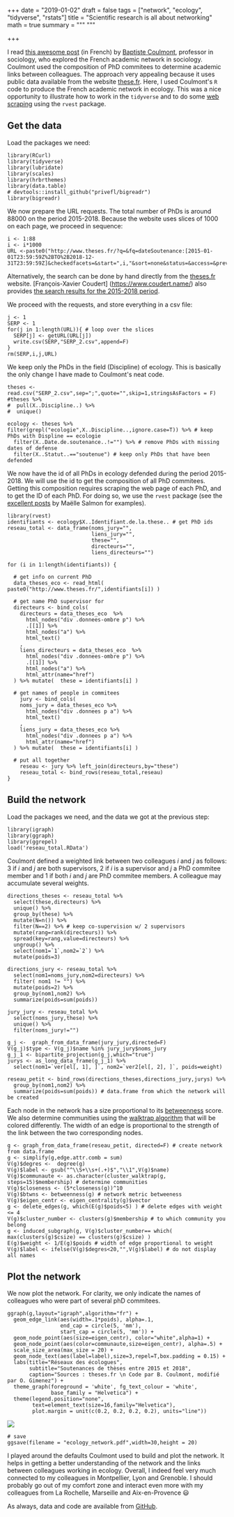 +++
date = "2019-01-02"
draft = false
tags = ["network", "ecology", "tidyverse", "rstats"]
title = "Scientific research is all about networking"
math = true
summary = """
"""

+++

I read [this awesome post](http://coulmont.com/blog/2018/12/02/sociologue-reseau-theses-2018/) (in French) by [Baptiste Coulmont](http://coulmont.com/), professor in sociology, who explored the French academic network in sociology. Coulmont used the composition of PhD commitees to determine academic links between colleagues. The approach very appealing because it uses public data available from the website [these.fr](www.these.fr). Here, I used Coulmont's `R` code to produce the French academic network in ecology. This was a nice opportunity to illustrate how to work in the `tidyverse` and to do some [web scraping](https://en.wikipedia.org/wiki/Web_scraping) using the `rvest` package.

<!--more-->


Get the data
------------

Load the packages we need:

    library(RCurl)
    library(tidyverse)
    library(lubridate)
    library(scales)
    library(hrbrthemes)
    library(data.table)
    # devtools::install_github("privefl/bigreadr")
    library(bigreadr)

We now prepare the URL requests. The total number of PhDs is around
88000 on the period 2015-2018. Because the website uses slices of 1000 on each page, we proceed
in sequence:

    i <- 1:88
    i <- i*1000
    URL <-paste0("http://www.theses.fr/?q=&fq=dateSoutenance:[2015-01-01T23:59:59Z%2BTO%2B2018-12-31T23:59:59Z]&checkedfacets=&start=",i,"&sort=none&status=&access=&prevision=&filtrepersonne=&zone1=titreRAs&val1=&op1=AND&zone2=auteurs&val2=&op2=AND&zone3=etabSoutenances&val3=&zone4=dateSoutenance&val4a=&val4b=&type=&lng=&checkedfacets=&format=csv")

Alternatively, the search can be done by hand directly from the
[theses.fr](www.theses.fr) website. [François-Xavier Coudert]
(https://www.coudert.name/) also provides [the search results for the
2015-2018
period](https://twitter.com/fxcoudert/status/1069188451898138624).

We proceed with the requests, and store everything in a csv file:

    j <- 1
    SERP <- 1
    for(j in 1:length(URL)){ # loop over the slices
      SERP[j] <- getURL(URL[j])
      write.csv(SERP,"SERP_2.csv",append=F)
    }
    rm(SERP,i,j,URL)

We keep only the PhDs in the field (Discipline) of ecology. This is basically the only change I have made to Coulmont's neat code. 

    theses <- read.csv("SERP_2.csv",sep=";",quote="",skip=1,stringsAsFactors = F)
    #theses %>% 
    #  pull(X..Discipline..) %>% 
    #  unique()

    ecology <- theses %>% filter(grepl("ecologie",X..Discipline..,ignore.case=T)) %>% # keep PhDs with Displine == ecologie
      filter(X..Date.de.soutenance..!="") %>% # remove PhDs with missing dates of defense
      filter(X..Statut..=="soutenue") # keep only PhDs that have been defended

We now have the id of all PhDs in ecology defended during the period 2015-2018. We
will use the id to get the composition of all PhD commitees. Getting this composition 
requires scraping the web page of each PhD, and to get the
ID of each PhD. For doing so, we use the `rvest` package (see the [excellent posts](https://masalmon.eu/tags/rvest/) 
by Maëlle Salmon for examples).

    library(rvest)
    identifiants <- ecology$X..Identifiant.de.la.these.. # get PhD ids
    reseau_total <- data_frame(noms_jury="",
                               liens_jury="",
                               these="",
                               directeurs="",
                               liens_directeurs="")

    for (i in 1:length(identifiants)) {
      
      # get info on current PhD
      data_theses_eco <- read_html( paste0("http://www.theses.fr/",identifiants[i]) ) 

      # get name PhD supervisor for 
      directeurs <- bind_cols(
        directeurs = data_theses_eco  %>%
          html_nodes("div .donnees-ombre p") %>%
          .[[1]] %>%
          html_nodes("a") %>%
          html_text()
        ,
        liens_directeurs = data_theses_eco  %>%
          html_nodes("div .donnees-ombre p") %>%
          .[[1]] %>%
          html_nodes("a") %>%
          html_attr(name="href")
      ) %>% mutate(  these = identifiants[i] )
      
      # get names of people in commitees
        jury <- bind_cols( 
        noms_jury = data_theses_eco %>%
          html_nodes("div .donnees p a") %>%
          html_text()
        ,
        liens_jury = data_theses_eco %>%
          html_nodes("div .donnees p a") %>%
          html_attr(name="href")
      ) %>% mutate(  these = identifiants[i] )
        
      # put all together
        reseau <- jury %>% left_join(directeurs,by="these") 
        reseau_total <- bind_rows(reseau_total,reseau)
    }

Build the network
-----------------

Load the packages we need, and the data we got at the previous step:

    library(igraph)
    library(ggraph)
    library(ggrepel)
    load('reseau_total.RData')

Coulmont defined a weighted link between two colleagues *i* and *j* as
follows: 3 if *i* and *j* are both supervisors, 2 if *i* is a supervisor
and *j* a PhD commitee member and 1 if both *i* and *j* are PhD commitee
members. A colleague may accumulate several weights.

    directions_theses <- reseau_total %>% 
      select(these,directeurs) %>% 
      unique() %>% 
      group_by(these) %>% 
      mutate(N=n()) %>%
      filter(N==2) %>% # keep co-supervision w/ 2 supervisors 
      mutate(rang=rank(directeurs)) %>% 
      spread(key=rang,value=directeurs) %>% 
      ungroup() %>% 
      select(nom1=`1`,nom2=`2`) %>% 
      mutate(poids=3)

    directions_jury <- reseau_total %>% 
      select(nom1=noms_jury,nom2=directeurs) %>% 
      filter( nom1 != "") %>%
      mutate(poids=2) %>%
      group_by(nom1,nom2) %>% 
      summarize(poids=sum(poids))

    jury_jury <- reseau_total %>% 
      select(noms_jury,these) %>% 
      unique() %>% 
      filter(noms_jury!="")

    g_j <-  graph_from_data_frame(jury_jury,directed=F)
    V(g_j)$type <- V(g_j)$name %in% jury_jury$noms_jury
    g_j_1 <- bipartite_projection(g_j,which="true")
    jurys <- as_long_data_frame(g_j_1) %>%
      select(nom1=`ver[el[, 1], ]`, nom2=`ver2[el[, 2], ]`, poids=weight)

    reseau_petit <- bind_rows(directions_theses,directions_jury,jurys) %>%
      group_by(nom1,nom2) %>% 
      summarize(poids=sum(poids)) # data.frame from which the network will be created

Each node in the network has a size proportional to its [betweenness](https://en.wikipedia.org/wiki/Betweenness_centrality)
score. We also determine communities using the [walktrap
algorithm](http://arxiv.org/abs/physics/0512106) that will be colored differently. The width of an edge is
proportional to the strength of the link between the two corresponding
nodes.

    g <- graph_from_data_frame(reseau_petit, directed=F) # create network from data.frame
    g <- simplify(g,edge.attr.comb = sum)
    V(g)$degres <-  degree(g)
    V(g)$label <- gsub("^\\S+\\s+(.+)$","\\1",V(g)$name)
    V(g)$communaute <- as.character(cluster_walktrap(g, steps=15)$membership) # determine communities
    V(g)$closeness <- (5*closeness(g))^10
    V(g)$btwns <- betweenness(g) # network metric betweeness
    V(g)$eigen_centr <- eigen_centrality(g)$vector
    g <- delete_edges(g, which(E(g)$poids<5) ) # delete edges with weight <= 4
    V(g)$cluster_number <- clusters(g)$membership # to which community you belong
    g <- induced_subgraph(g, V(g)$cluster_number== which( max(clusters(g)$csize) == clusters(g)$csize) )
    E(g)$weight <- 1/E(g)$poids # width of edge proportional to weight
    V(g)$label <- ifelse(V(g)$degres<20,"",V(g)$label) # do not display all names

Plot the network
----------------

We now plot the network. For clarity, we only indicate the names of
colleagues who were part of several phD commitees.

    ggraph(g,layout="igraph",algorithm="fr") + 
      geom_edge_link(aes(width=.1*poids), alpha=.1, 
                     end_cap = circle(5, 'mm'), 
                     start_cap = circle(5, 'mm')) +
      geom_node_point(aes(size=eigen_centr), color="white",alpha=1) +
      geom_node_point(aes(color=communaute,size=eigen_centr), alpha=.5) +
      scale_size_area(max_size = 20) +
      geom_node_text(aes(label=label),size=3,repel=T,box.padding = 0.15) +
      labs(title="Réseaux des écologues",
           subtitle="Soutenances de thèses entre 2015 et 2018",
           caption="Sources : theses.fr \n Code par B. Coulmont, modifié par O. Gimenez") +
      theme_graph(foreground = 'white', fg_text_colour = 'white',
                  base_family = "Helvetica") +
      theme(legend.position="none",
            text=element_text(size=16,family="Helvetica"),
            plot.margin = unit(c(0.2, 0.2, 0.2, 0.2), units="line"))

![](/img/ecolnetwork.png)<!-- -->

    # save
    ggsave(filename = "ecology_network.pdf",width=30,height = 20)

I played around the defaults Coulmont used to build and plot the network. It helps in getting a better understanding of the network and the links between colleagues working in ecology. Overall, I indeed feel very much connected to my colleagues in Montpellier, Lyon and Grenoble. I should probably go out of my comfort zone and interact even more with my colleagues from La Rochelle, Marseille and Aix-en-Provence :smiley: 

As always, data and code are available from [GitHub](https://github.com/oliviergimenez/phd-in-ecology-network/).